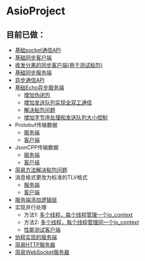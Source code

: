 # AsioProject

## 目前已做：
- [基础socket通信API](https://github.com/AhDaii/AsioProject/tree/master/PreExam)
- [基础同步客户端](https://github.com/AhDaii/AsioProject/tree/master/SyncClient)
- [收发分离的同步客户端(用于测试粘包)](https://github.com/AhDaii/AsioProject/tree/master/SyncClient_v2)
- [基础同步服务端](https://github.com/AhDaii/AsioProject/tree/master/SyncServer)
- [异步通信API](https://github.com/AhDaii/AsioProject/tree/master/AsycApi)
- [基础Echo异步服务端](https://github.com/AhDaii/AsioProject/commit/d8b406fcbcf388e520f64234128ba3522068bd28)
  - [增加伪闭包](https://github.com/AhDaii/AsioProject/commit/7822cf6d300ee66ef40b7c61f1660b0cc96414cd)
  - [增加发送队列实现全双工通信](https://github.com/AhDaii/AsioProject/commit/f929bcc68d734e9ce2ea147da977fe39aa7c271b)
  - [解决粘包问题](https://github.com/AhDaii/AsioProject/commit/f37f9c308d5750b7442e26d497435813693abff2)
  - [增加字节序处理和发送队列大小控制](https://github.com/AhDaii/AsioProject/commit/f7ff805f64b71ce945f0069521b01665bf6a15f8)
- Protobuf传输数据
  - [服务端](https://github.com/AhDaii/AsioProject/tree/master/AsycServer_Protobuf)
  - [客户端](https://github.com/AhDaii/AsioProject/tree/master/SyncClient_Protobuf)
- JsonCPP传输数据
  - [服务端](https://github.com/AhDaii/AsioProject/tree/master/AsycServer_JsonCPP)
  - [客户端](https://github.com/AhDaii/AsioProject/tree/master/SyncClient_JsonCPP)
- [简易方法解决粘包问题](https://github.com/AhDaii/AsioProject/tree/master/AsycServer_v2)
- 消息格式更改为标准的TLV格式
  - [服务端](https://github.com/AhDaii/AsioProject/tree/master/AsycServer_Logic)
  - [客户端](https://github.com/AhDaii/AsioProject/tree/master/SyncClient_JsonCPP_v2)
- [服务端添加逻辑层](https://github.com/AhDaii/AsioProject/tree/master/AsycServer_Logic)
- 实现并行处理
  - 方法1: [多个线程，每个线程管理一个io_context](https://github.com/AhDaii/AsioProject/tree/master/AsycServer_IOServicePool)
  - 方法2: [多个线程，每个线程管理同一个io_context](https://github.com/AhDaii/AsioProject/tree/master/AsycServer_IOThreadPool)
  - [性能测试客户端](https://github.com/AhDaii/AsioProject/tree/master/SyncClient_Test)
- [协程实现的服务端](https://github.com/AhDaii/AsioProject/tree/master/AsycServer_Coroutine)
- [简易HTTP服务器](https://github.com/AhDaii/AsioProject/tree/master/BeastServer_HTTP)
- [简易WebSocket服务器](https://github.com/AhDaii/AsioProject/tree/master/BeastServer_WebSocket)
